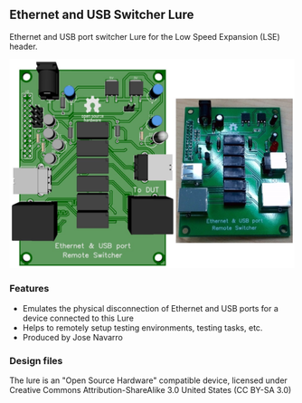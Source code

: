 ## Ethernet and USB Switcher Lure

Ethernet and USB port switcher Lure for the Low Speed Expansion (LSE) header.

![Ethernet and USB Switcher Lure](pages/lures/Eth_usb_switcher.jpg)

### Features

- Emulates the physical disconnection of Ethernet and USB ports for a device connected to this Lure
- Helps to remotely setup testing environments, testing tasks, etc.
- Produced by Jose Navarro

### Design files

The lure is an "Open Source Hardware" compatible device, licensed under Creative Commons Attribution-ShareAlike 3.0 United States (CC BY-SA 3.0)
